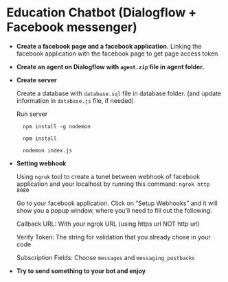 # Education Chatbot (Dialogflow + Facebook messenger) 

- **Create a facebook page and a facebook application.**  Linking the facebook application with the facebook page to get page access token 
- **Create an agent on Dialogflow with ```agent.zip``` file in agent folder.** 

- **Create server**

     Create a database with ```database.sql``` file in database folder. (and update information in ```database.js``` file, if needed)

     Run server  
     
        npm install -g nodemon

        npm install

        nodemon index.js


- **Setting webhook**

     Using ```ngrok``` tool to create a tunel between webhook of facebook application and your localhost by running this command: ```ngrok http 8080```

     Go to your facebook application. Click on “Setup Webhooks” and it will show you a popup window, where you’ll need to fill out the following:

     Callback URL: With your ngrok URL (using https url NOT http url)

     Verify Token: The string for validation that you already chose in your code

     Subscription Fields: Choose ```messages``` and ```messaging_postbacks```

- **Try to send something to your bot and enjoy**
